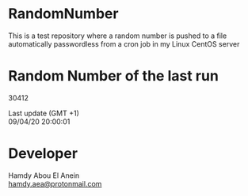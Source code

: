# RandomNumber    
This is a test repository where a random number is pushed to a file automatically passwordless from a cron job in my Linux CentOS server    
# Random Number of the last run   
30412
      
Last update (GMT +1)    
09/04/20 20:00:01
# Developer    
Hamdy Abou El Anein   
hamdy.aea@protonmail.com
